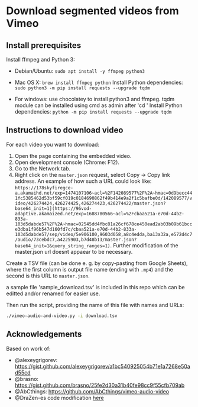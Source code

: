 # Download segmented videos from Vimeo

## Install prerequisites

Install ffmpeg and Python 3:
* Debian/Ubuntu: `sudo apt install -y ffmpeg python3`
* Mac OS X: `brew install ffmpeg python`
Install Python dependencies: `sudo python3 -m pip install requests --upgrade tqdm`

* For windows: use chocolatey to install python3 and ffmpeg. tqdm module can be installed using cmd as admin after
  'cd <directory intended for download of videos with the content of this repo in it>'
Install Python dependencies: `python -m pip install requests --upgrade tqdm`


## Instructions to download video
For each video you want to download:
1. Open the page containing the embedded video.
2. Open development console (Chrome: F12).
3. Go to the Network tab.
4. Right click on the `master.json` request, select Copy → Copy link address. An example of how such a URL could look like: `https://178skyfiregce-a.akamaihd.net/exp=1474107106~acl=%2F142089577%2F%2A~hmac=0d9becc441fc5385462d53bf59cf019c0184690862f49b414e9a2f1c5bafbe0d/142089577/video/426274424,426274425,426274423,426274422/master.json?base64_init=1](https://96vod-adaptive.akamaized.net/exp=1688780566~acl=%2Fcbaa521a-e70d-44b2-833a-103d5dabde57%2F%2A~hmac=02545dd4fbc81a26cf678ce450ead2ab03b09b61bcce3dba1f96b547d160fd7c/cbaa521a-e70d-44b2-833a-103d5dabde57/sep/video/5e906100,9603d058,a8c4edda,ba13a32a,e572d4c7/audio/73cebdc7,a4225903,b7d48b13/master.json?base64_init=1&query_string_ranges=1)`. Further modification of the master.json url doesnt appaear to be necessary.
   

Create a TSV file (can be done e. g. by copy-pasting from Google Sheets), where the first column is output file name (ending with `.mp4`) and the second is this URL to `master.json`.

a sample file 'sample_download.tsv' is included in this repo which can be editted and/or renamed for easier use.

Then run the script, providing the name of this file with names and URLs:
```bash
./vimeo-audio-and-video.py -i download.tsv
```

## Acknowledgements
Based on work of:
* @alexeygrigorev: https://gist.github.com/alexeygrigorev/a1bc540925054b71e1a7268e50ad55cd
* @brasno: https://gist.github.com/brasno/25fe2d30a31b40fe98cc9f55cfb709ab
* @AbCthings: https://github.com/AbCthings/vimeo-audio-video
* @DraZen-es code modification [here](https://gist.github.com/alexeygrigorev/a1bc540925054b71e1a7268e50ad55cd?permalink_comment_id=4589981#gistcomment-4589981)
